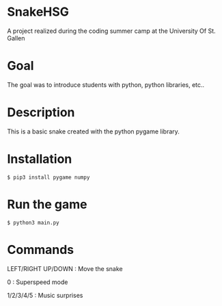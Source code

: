 # SnakeHSG
A project realized during the coding summer camp at the University Of St.
Gallen

# Goal
The goal was to introduce students with python, python libraries, etc..


# Description
This is a basic snake created with the python pygame library.



# Installation
```shell
$ pip3 install pygame numpy
 ```

# Run the game
```shell
$ python3 main.py
 ```

# Commands
LEFT/RIGHT UP/DOWN : Move the snake

0 : Superspeed mode

1/2/3/4/5 : Music surprises



